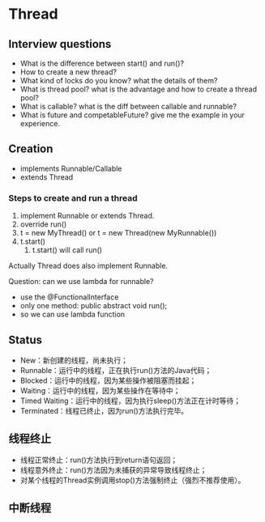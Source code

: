 # Thread

## Interview questions
* What is the difference between start() and run()?
* How to create a new thread?
* What kind of locks do you know? what the details of them?
* What is thread pool? what is the advantage and how to create a thread pool?
* What is callable? what is the diff between callable and runnable?
* What is future and competableFuture? give me the example in your experience.

## Creation
* implements Runnable/Callable
* extends Thread

### Steps to create and run a thread
1. implement Runnable or extends Thread.
2. override run()
3. t = new MyThread() or t = new Thread(new MyRunnable())
4. t.start()
   1. t.start() will call run()

Actually Thread does also implement Runnable.

Question: can we use lambda for runnable?
* use the @FunctionalInterface
* only one method: public abstract void run();
* so we can use lambda function

## Status
* New：新创建的线程，尚未执行；
* Runnable：运行中的线程，正在执行run()方法的Java代码；
* Blocked：运行中的线程，因为某些操作被阻塞而挂起；
* Waiting：运行中的线程，因为某些操作在等待中；
* Timed Waiting：运行中的线程，因为执行sleep()方法正在计时等待；
* Terminated：线程已终止，因为run()方法执行完毕。

## 线程终止
* 线程正常终止：run()方法执行到return语句返回；
* 线程意外终止：run()方法因为未捕获的异常导致线程终止；
* 对某个线程的Thread实例调用stop()方法强制终止（强烈不推荐使用）。

## 中断线程